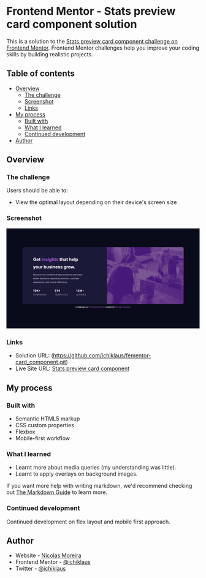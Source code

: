 # Frontend Mentor - Stats preview card component solution

This is a solution to the [Stats preview card component challenge on Frontend Mentor](https://www.frontendmentor.io/challenges/stats-preview-card-component-8JqbgoU62). Frontend Mentor challenges help you improve your coding skills by building realistic projects. 

## Table of contents

- [Overview](#overview)
  - [The challenge](#the-challenge)
  - [Screenshot](#screenshot)
  - [Links](#links)
- [My process](#my-process)
  - [Built with](#built-with)
  - [What I learned](#what-i-learned)
  - [Continued development](#continued-development)
- [Author](#author)


## Overview

### The challenge

Users should be able to:

- View the optimal layout depending on their device's screen size

### Screenshot

![](./screenshot.png)


### Links

- Solution URL: (https://github.com/ichiklaus/fementor-card_component.git)
- Live Site URL: [Stats preview card component](https://ichiklaus.github.io/fementor-card_component/)

## My process

### Built with

- Semantic HTML5 markup
- CSS custom properties
- Flexbox 
- Mobile-first workflow


### What I learned

* Learnt more about media queries (my understanding was little).
* Learnt to apply overlays on background images.


If you want more help with writing markdown, we'd recommend checking out [The Markdown Guide](https://www.markdownguide.org/) to learn more.


### Continued development

Continued development on flex layout and mobile first approach.

## Author

- Website - [Nicolás Moreira](https://github.com/ichiklaus)
- Frontend Mentor - [@ichiklaus](https://www.frontendmentor.io/profile/ichiklaus)
- Twitter - [@ichiklaus](https://www.twitter.com/ichiklaus)
